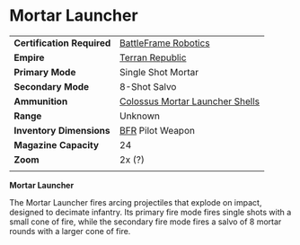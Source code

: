 # Mortar Launcher

|                            |                                                                                     |
| -------------------------- | ----------------------------------------------------------------------------------- |
| **Certification Required** | [BattleFrame Robotics](../vehicles/BattleFrame_Robotics.md)                         |
| **Empire**                 | [Terran Republic](../factions/Terran_Republic.md)                                        |
| **Primary Mode**           | Single Shot Mortar                                                                  |
| **Secondary Mode**         | 8-Shot Salvo                                                                        |
| **Ammunition**             | [Colossus Mortar Launcher Shells](../ammunition/Colossus_Mortar_Launcher_Shells.md) |
| **Range**                  | Unknown                                                                             |
| **Inventory Dimensions**   | [BFR](../vehicles/BattleFrame_Robotics.md) Pilot Weapon                             |
| **Magazine Capacity**      | 24                                                                                  |
| **Zoom**                   | 2x (?)                                                                              |
|                            |                                                                                     |

**Mortar Launcher**

The Mortar Launcher fires arcing projectiles that explode on impact, designed to
decimate infantry. Its primary fire mode fires single shots with a small cone of
fire, while the secondary fire mode fires a salvo of 8 mortar rounds with a
larger cone of fire.
